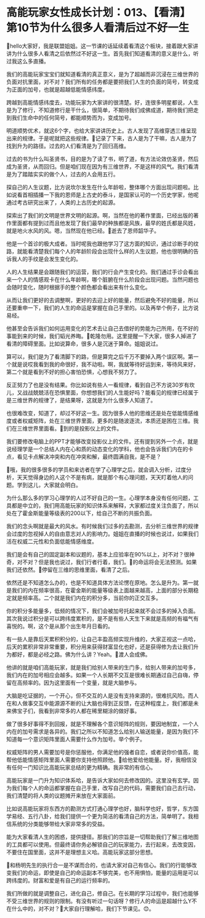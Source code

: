 # 高能玩家女性成长计划：013、【看清】第10节为什么很多人看清后过不好一生

🎼hello大家好，我是联盟姐姐。这一节课的话延续着看清这个板块，接着跟大家讲讲为什么很多人看清之后依然过不好这一生。首先我们知道看清的意义是什么，听过我这么多直播。

我们的高能玩家宝宝们就知道看清的真正意义，是为了超越而非沉浸在三维世界的负面对抗里面，对不对？我们所有的任务都是要把我们人生的负面的简号，转变成为正面的加号，也就是超越低能情感纬度。

跨越到高能情感纬度去，功能玩家为大家讲的很清楚。好，连很多明星都说，人生是为了修行，不知道修行是干什么，很简单，不期待我们成佛成道，期待我们把走到我们生命中的任何简号，都能顺势而为，变成加号。

明道顺势优术，就这6个字，也给大家讲讲历史上。古人发现了高维穿透三维呈现出来的规律。于是呢就把这些规律。🎼记录了下来，古人是为了干嘛，古人是为了找到升为的路径。过去的人们看清是为了回归高维。

过去的书为什么叫圣贤书，目的是为了读了书，明了道，有方法论效仿圣贤，然后成为圣贤，从而回归。但是咱们现在因为有三维世界，不是这样的风气。我们看清是为了踏踏实实的做个人，过去的人会用五行。

探自己的人生议题，比方说坎尔发生在什么年龄啦，整体哪个方面出现问题啦。比如说看首相插播一下我的恩师是上古史的泰斗，是国家认可的一个历史学家，他呢通过考古研究出来了，人类的上古历史的起源。

探索出了我们的文明是世界文明的起源。啊，当然在他的著作里面，已经出版的著作里面都有提到过而且他发现了我们最早的种族都是风族，最早的姓氏都是风姓，就是地火水风的风。嗯，当然现在他已经。🎼逝去了恩师韶华子。

他是一个首诊的极大成者。当时呢我也跟他学习了这方面的知识，通过诊断手的纹路，就能看清楚我们每个人的年龄阶段会出现什么样的人生议题，他也很明确的告诉我人的手纹是会发生变化的。

人的人生结果是会跟随我们的运营，我们的行会产生变化的。我们通过手诊会看出来一个人的情感观卡在什么年龄啊，哪个脏腑在什么阶段会出现问题。当然问题也会随时变化，随时根据手的整个颜色都会看出来有什么变化。

从而让我们更好的去调整啊，更好的去迎上好的能量，然后避免不好的能量，所以还要重申一下，我们的人生的命运是掌握在自己手里的。以及再举个例子，比方说易经。

他甚至会告诉我们如何运用变化的艺术去让自己去借好的势能为己所用，在不好的事能到来的时候，我们韬光养晦。🎼乾隆勿用。这里提醒一下大家，很多人掉进了看清的障碍里面。比如说算命，很多人是沉迷于算命。姐姐说过。

算可以，我们是为了看清脚下的路，但是算完之后千万不要掉入两个误区啊。第一个就是说哎我看到我的命很好，我不动啦。啊，我就等待好运到来，等待风来好，第二个就是看到不好的担心害怕恐惧，心想我不努力了。

反正努力了也是没有结果。你比如说有些人一看规律，看到自己不方说30岁有坎儿，又战战兢兢活在恐惧里面，你想想我们的人生能好吗？能看见的规律已经属于是三维世界的规律了，是结果呀，这就是为什么很多人知道了。

也很难改变，知道了，却过不好这一生。因为很多人他的思维还是处在低能情感维度或者权威矩阵，处在三维世界里面，更多的是随波逐流，本质还是困在三维。我们在三维世界里面看。🎼到的是投影仪上的文件。

我们要修改电脑上的PPT才能够改变投影仪上的文件。还有提到另外一个点，就是说经理学是一个总结人内在心和质的动态变化的学科，他也会告诉我们内在的卡点，看见卡点解决冲突和内在冲突和解，最终圆满自我，是不是？

🎼哦，我的很多很多的学员和来访者在学了心理学之后，就会调入分析，过度分析，天天觉得身边的人这个不是有病，就是那个有心理问题，天天盯着他人的问题。学到这儿，大家就会明白。

为什么那么多的学习心理学的人过不好自己的一生。心理学本身没有任何问题，工具都是中立的，我们用高能玩家的知识体系来解释，大家都过度关注负面了，所以处在了霍金斯能量等级表的200以下，给自己不断的共振负面。

我们的念头啊就是最大的风水。有时候我们过多的去勘测，去分析三维世界的规律会过度的忽视掉人的自由意志对人的影响力。姐姐在直播的时候也说过，如果我们活在权威二元性和负面低能情感维度。

我们是会有自己的固定副本和议题的，基本上应验率在90%以上，对不对？很神奇，对不对？但是我也说过，我们行者行着，我们。🎼的命运将会无法预测。如果我们还依然。🎼停留在三维的思维里面，看清了之后。

依然还是不知道怎么办的，也是不知道具体方法论愣在原地。怎么是升为。第一就是我们的内在频率很高，在霍金斯的能量等级表上面越来越高，上面的部分长期稳定就是频率高。二个就是我们内在的积分多，当前你的正交互多。

你的积分多能量多，低频的情况下，我们会被加号托起来就不会过多的掉入负面。其次我说过积分是可以跨纬度累积的，是不是有些人天生下来就是高频的有福气有喜悦的。啊，这个是从那个出生年月日看的。

有一些人是靠后天累积积分的，让自己丰盈高频实现升维的，大家正视这一点哈，后天的累积非常非常重要，积分用来获得财富显化也好，还是获得修为去让我们升为都好，都是必经之路。佛为什么讲？Yeah。🎼渡人会成佛。

他讲的就是咱们高能玩家，就是我们给别人带来的生门多，给别人带来的加号多，我们内在的加号相应会越多。如果一个人长期不交互是很难长期通过自己自嗨，停留在高频率的。因为这里面有一个变量，就是大脑参与。

大脑是吃证据的，一个开心，但不交互的人是没有支持来源的，很难抗风险。而人在和人做事交互中能源源不断的让大脑也得到正反馈，在这种程度上，我们都是未来佛宝子们，我看到非常多的人都在稀里糊涂的做好事。

做了很多好事得不到回报，就是不理解各个意识矩阵的规则，要因地制宜，一个人内在的加号需求是各异的。我们之所以不知道怎么给别人输送能量，是因为我们不知道每一个意识矩阵里面人需要什么作为加号。举个例子。

权威矩阵的男人需要加号是你惩服他，你满足他的强者自恋，或者说你价值高，能帮他低能情感矩阵里面人需要你支持他照顾他。🎼给他爱给他能量。好，我相信没有任何一门知识比高能玩家总结的更为精确。我非常的有信心。

高能玩家是一门升为知识体系哈，是告诉大家如何去修改因的。这里没有玄学。因为我们每个人的命运都掌握在自己手里，改写自己的代码，需要我们自己去行动，我们清楚的将人类的议题摊开来放在大家面前。

比如说高能玩家将东西方的勘测方式打通心理学也好，脑科学也好，哲学，东方国学易经、五行八卦，给我们提供一个更为简洁的看清自己的方法，简单明了。我相信系统的分类能够带给大家非常多的受益。

能为大家看清人生的困惑，提供捷径。那我们的宗旨是一切帮助我们了解三维地图的工具都可以使用。但最终请你务必解锁自己的玩家能力，去行起来，去改变因，不要住在国里面，这并不是理想主义哈。高能玩家这部分思想。

🎼和杨明先生的执行合一是不谋而合的，也请大家对自己有信心。我们的行能够改变我们的命运，即使是自己的命运副本不够完美，也不用惧怕，能量的运用是可以跨纬度的。财富和爱是有自己的运行频率的。

我们所做的就是调整自己，进化自己，修自己。在长期的学习过程中，我们也能够不受三维世界的规则的限制。有没有听过一句话呀？修行人的命运是超越什么Y不在什么中的，对不对？🎼大家自行理解哈，我们下节课见。😊。

